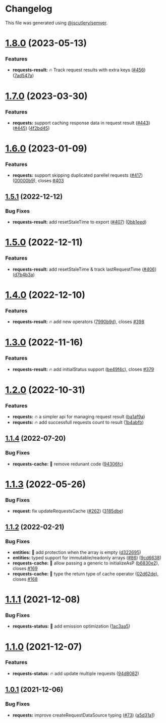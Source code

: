 # Changelog

This file was generated using [@jscutlery/semver](https://github.com/jscutlery/semver).

# [1.8.0](https://github-personal/ngneat/elf/compare/requests-1.7.0...requests-1.8.0) (2023-05-13)


### Features

* **requests-result:** 🔥 Track request results with extra keys ([#456](https://github-personal/ngneat/elf/issues/456)) ([7ad547a](https://github-personal/ngneat/elf/commit/7ad547a644b4bf856f713f1e56601ab8cfbb7966))



# [1.7.0](https://github-personal/ngneat/elf/compare/requests-1.6.0...requests-1.7.0) (2023-03-30)


### Features

* **requests:** support caching response data in request result ([#443](https://github-personal/ngneat/elf/issues/443)) ([#445](https://github-personal/ngneat/elf/issues/445)) ([4f2bd45](https://github-personal/ngneat/elf/commit/4f2bd45d6447875df0071569b3c3e686b7272f21))



# [1.6.0](https://github-personal/ngneat/elf/compare/requests-1.5.1...requests-1.6.0) (2023-01-09)


### Features

* **requests:** support skipping duplicated parellel requests ([#417](https://github-personal/ngneat/elf/issues/417)) ([00000b9](https://github-personal/ngneat/elf/commit/00000b91952fc3670b91ed1b692a7793ae7701ab)), closes [#403](https://github-personal/ngneat/elf/issues/403)



## [1.5.1](https://github-personal/ngneat/elf/compare/requests-1.5.0...requests-1.5.1) (2022-12-12)


### Bug Fixes

* **requests-result:** add resetStaleTime to export ([#407](https://github-personal/ngneat/elf/issues/407)) ([0bb1eed](https://github-personal/ngneat/elf/commit/0bb1eedd65795f4797e14035720ce5d01afae417))



# [1.5.0](https://github-personal/ngneat/elf/compare/requests-1.4.0...requests-1.5.0) (2022-12-11)


### Features

* **requests-result:** add resetStaleTime & track lastRequestTime ([#406](https://github-personal/ngneat/elf/issues/406)) ([d7b4b3a](https://github-personal/ngneat/elf/commit/d7b4b3a34ff6783b3a46e0c21cd375c2c35f1afa))



# [1.4.0](https://github-personal/ngneat/elf/compare/requests-1.3.0...requests-1.4.0) (2022-12-10)


### Features

* **requests-result:** 🔥 add new operators ([7990b9d](https://github-personal/ngneat/elf/commit/7990b9deb51df609d5c7451a90d1f5c66284578b)), closes [#398](https://github-personal/ngneat/elf/issues/398)



# [1.3.0](https://github-personal/ngneat/elf/compare/requests-1.2.0...requests-1.3.0) (2022-11-16)


### Features

* **requests-result:** 🔥 add initialStatus support ([be49f4c](https://github-personal/ngneat/elf/commit/be49f4c5fef831bbf873b7520ed30efa3edb2b37)), closes [#379](https://github-personal/ngneat/elf/issues/379)



# [1.2.0](https://github-personal/ngneat/elf/compare/requests-1.1.4...requests-1.2.0) (2022-10-31)


### Features

* **requests:** 🔥 a simpler api for managing request result ([ba1af9a](https://github-personal/ngneat/elf/commit/ba1af9a4dffcdfeb92f1da4ca4dc7944dd1735df))
* **requests:** 🔥 add successfull requests count to result ([1b4abfb](https://github-personal/ngneat/elf/commit/1b4abfb30ad717c940e46b10cffdaa63f78f4662))



## [1.1.4](https://github.com/ngneat/elf/compare/requests-1.1.3...requests-1.1.4) (2022-07-20)


### Bug Fixes

* **requests-cache:** 🐞 remove redunant code ([94306fc](https://github.com/ngneat/elf/commit/94306fc09c54f4208d6cad165bf7a8696fbf6062))



# [1.1.3](https://github.com/ngneat/elf/compare/requests-1.1.2...requests-1.1.3) (2022-05-26)


### Bug Fixes

* **request:** fix updateRequestsCache ([#262](https://github.com/ngneat/elf/issues/262)) ([3185dbe](https://github.com/ngneat/elf/commit/3185dbe19adda9127cdbf08f0ee99562cff30d55))


## [1.1.2](https://github.com/ngneat/elf/compare/requests-1.1.1...requests-1.1.2) (2022-02-21)


### Bug Fixes

* **entities:** 🐞 add protection when the array is empty ([d322695](https://github.com/ngneat/elf/commit/d32269524f361ec823e732cadde49fa0ff777554))
* **entities:** typed support for immutable/readonly arrays ([#86](https://github.com/ngneat/elf/issues/86)) ([9cd6638](https://github.com/ngneat/elf/commit/9cd66381b7b9562eda10c52cd63bc19017ec8bbb))
* **requests-cache:** 🐞 allow passing a generic to initializeAsP ([b6830e2](https://github.com/ngneat/elf/commit/b6830e241cc5fdfdbd249ef4dc1734016adaf366)), closes [#169](https://github.com/ngneat/elf/issues/169)
* **requests-cache:** 🐞 type the return type of cache operator ([02d62de](https://github.com/ngneat/elf/commit/02d62def8aa45715fa4d3ec6aef93c8acc67a9ad)), closes [#168](https://github.com/ngneat/elf/issues/168)



# [1.1.1](https://github.com/ngneat/elf/compare/requests-1.0.1...requests-1.1.0) (2021-12-08)

### Bug Fixes

* **requests-status:** 🐞 add emission optimization ([1ac3aa5](https://github.com/ngneat/elf/commit/1ac3aa552a11dcfc9b7c262d418a224fb383c80a))


# [1.1.0](https://github.com/ngneat/elf/compare/requests-1.0.1...requests-1.1.0) (2021-12-07)


### Features

* **requests-status:** 🔥 add update multiple requests ([94d8082](https://github.com/ngneat/elf/commit/94d80826217ddf2f157c44cd66d517ad1bdde447))



## [1.0.1](https://github.com/ngneat/elf/compare/requests-1.0.0...requests-1.0.1) (2021-12-06)


### Bug Fixes

* **requests:** improve createRequestDataSource typing ([#73](https://github.com/ngneat/elf/issues/73)) ([a5d31a1](https://github.com/ngneat/elf/commit/a5d31a121e1f65bf5becb580d93f11a636b202a0))
